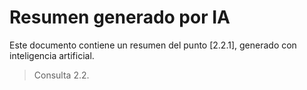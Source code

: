 # Resumen generado por IA

Este documento contiene un resumen del punto [2.2.1], generado con inteligencia artificial.

> Consulta 2.2.
